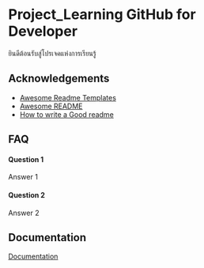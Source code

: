 
# Project_Learning GitHub for Developer
ยินดีต้อนรับสู่โปรเจคแห่งการเรียนรู้

## Acknowledgements

 - [Awesome Readme Templates](https://awesomeopensource.com/project/elangosundar/awesome-README-templates)
 - [Awesome README](https://github.com/matiassingers/awesome-readme)
 - [How to write a Good readme](https://bulldogjob.com/news/449-how-to-write-a-good-readme-for-your-github-project)


## FAQ

#### Question 1

Answer 1

#### Question 2

Answer 2


## Documentation

[Documentation](https://linktodocumentation)
